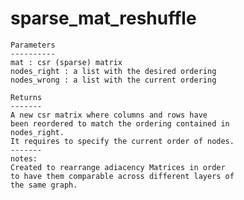 # sparse_mat_reshuffle

    Parameters
    ----------
    mat : csr (sparse) matrix
    nodes_right : a list with the desired ordering 
    nodes_wrong : a list with the current ordering

    Returns
    -------
    A new csr matrix where columns and rows have
    been reordered to match the ordering contained in 
    nodes_right.
    It requires to specify the current order of nodes.
    -------
    notes:
    Created to rearrange adiacency Matrices in order
    to have them comparable across different layers of 
    the same graph.
